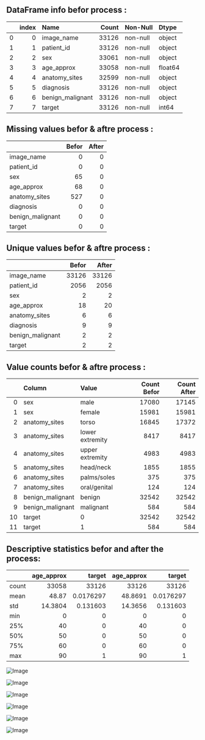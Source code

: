 
 ## DataFrame info befor process :
|    |   index | Name             |   Count | Non-Null   | Dtype   |
|---:|--------:|:-----------------|--------:|:-----------|:--------|
|  0 |       0 | image_name       |   33126 | non-null   | object  |
|  1 |       1 | patient_id       |   33126 | non-null   | object  |
|  2 |       2 | sex              |   33061 | non-null   | object  |
|  3 |       3 | age_approx       |   33058 | non-null   | float64 |
|  4 |       4 | anatomy_sites    |   32599 | non-null   | object  |
|  5 |       5 | diagnosis        |   33126 | non-null   | object  |
|  6 |       6 | benign_malignant |   33126 | non-null   | object  |
|  7 |       7 | target           |   33126 | non-null   | int64   |



 ## Missing values befor & aftre  process :
|                  |   Befor |   After |
|:-----------------|--------:|--------:|
| image_name       |       0 |       0 |
| patient_id       |       0 |       0 |
| sex              |      65 |       0 |
| age_approx       |      68 |       0 |
| anatomy_sites    |     527 |       0 |
| diagnosis        |       0 |       0 |
| benign_malignant |       0 |       0 |
| target           |       0 |       0 |



 ## Unique values befor & aftre  process :
|                  |   Befor |   After |
|:-----------------|--------:|--------:|
| image_name       |   33126 |   33126 |
| patient_id       |    2056 |    2056 |
| sex              |       2 |       2 |
| age_approx       |      18 |      20 |
| anatomy_sites    |       6 |       6 |
| diagnosis        |       9 |       9 |
| benign_malignant |       2 |       2 |
| target           |       2 |       2 |



 ## Value counts befor & aftre  process :
|    | Column           | Value           |   Count Befor |   Count After |
|---:|:-----------------|:----------------|--------------:|--------------:|
|  0 | sex              | male            |         17080 |         17145 |
|  1 | sex              | female          |         15981 |         15981 |
|  2 | anatomy_sites    | torso           |         16845 |         17372 |
|  3 | anatomy_sites    | lower extremity |          8417 |          8417 |
|  4 | anatomy_sites    | upper extremity |          4983 |          4983 |
|  5 | anatomy_sites    | head/neck       |          1855 |          1855 |
|  6 | anatomy_sites    | palms/soles     |           375 |           375 |
|  7 | anatomy_sites    | oral/genital    |           124 |           124 |
|  8 | benign_malignant | benign          |         32542 |         32542 |
|  9 | benign_malignant | malignant       |           584 |           584 |
| 10 | target           | 0               |         32542 |         32542 |
| 11 | target           | 1               |           584 |           584 |



 ## Descriptive statistics befor and after the process:
|       |   age_approx |        target |   age_approx |        target |
|:------|-------------:|--------------:|-------------:|--------------:|
| count |   33058      | 33126         |   33126      | 33126         |
| mean  |      48.87   |     0.0176297 |      48.8691 |     0.0176297 |
| std   |      14.3804 |     0.131603  |      14.3656 |     0.131603  |
| min   |       0      |     0         |       0      |     0         |
| 25%   |      40      |     0         |      40      |     0         |
| 50%   |      50      |     0         |      50      |     0         |
| 75%   |      60      |     0         |      60      |     0         |
| max   |      90      |     1         |      90      |     1         |


![Image](media\media\Count_plot_of_diagnosis.png)

![Image](media\media\Count_plot_of_sex.png)

![Image](media\media\Histogram_of_age_approx.png)

![Image](media\media\Count_plot_of_anatomy_sites.png)

![Image](media\media\Histogram_of_target.png)

![Image](media\media\Count_plot_of_benign_malignant.png)

